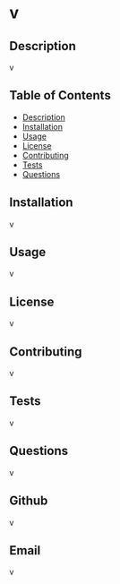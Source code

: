 # v



## Description
v

## Table of Contents
* [Description](#Description) 
* [Installation](#Installation)
* [Usage](#Usage)
* [License](#License)
* [Contributing](#Contributing)
* [Tests](#Tests)
* [Questions](#Questions)
            
## Installation 
v

## Usage 
v

## License
v

## Contributing
v

## Tests
v

## Questions 
v

## Github
v

## Email
v